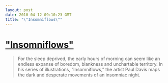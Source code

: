 ```yaml
---
layout: post
date: 2010-04-12 09:10:23 GMT
title: "\"Insomniflows\""
---
```

# ["Insomniflows"](http://opinionator.blogs.nytimes.com/2010/04/11/night-moves/)

> For the sleep deprived, the early hours of morning can seem like an endless expanse of boredom, blankness and unchartable territory. In his series of illustrations, “Insomniflows,” the artist Paul Davis maps the dark and desperate movements of an insomniac night.
